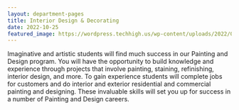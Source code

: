 ```yaml
---
layout: department-pages
title: Interior Design & Decorating
date: 2022-10-25
featured_image: https://wordpress.techhigh.us/wp-content/uploads/2022/04/rhondak-native-florida-folk-artist-_Yc7OtfFn-0-unsplash-1.jpg
---
```


Imaginative and artistic students will find much success in our Painting and Design program. You will have the opportunity to build knowledge and experience through projects that involve painting, staining, refinishing, interior design, and more. To gain experience students will complete jobs for customers and do interior and exterior residential and commercial painting and designing. These invaluable skills will set you up for success in a number of Painting and Design careers.

